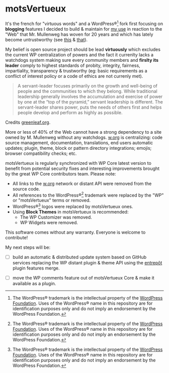 # motsVertueux

It's the french for "virtuous words" and a WordPress®[^1] fork first focusing on **blogging** features I decided to build & maintain for [my use](https://imathi.eu) in reaction to the "Web" that Mr. Mullenweg has woven for 20 years and which has lately become untrustworthy (see [this](https://wordpress.org/news/2024/09/wp-engine-banned/) & [that](https://wordpress.org/news/2024/10/secure-custom-fields/)).

My belief is open source project should be lead **virtuously** which excludes the current WP centralization of powers and the fact it currenlty lacks a watchdogs system making sure every community members and **firslty its leader** comply to highest standards of probity, integrity, fairness, impartiality, transparency & trustworthy (eg: basic requirements as a conflict of interest policy or a code of ethics are not currenly met).

> A servant-leader focuses primarily on the growth and well-being of people and the communities to which they belong. While traditional leadership generally involves the accumulation and exercise of power by one at the “top of the pyramid,” servant leadership is different. The servant-leader shares power, puts the needs of others first and helps people develop and perform as highly as possible.

Credits [greenleaf.org](https://www.greenleaf.org/what-is-servant-leadership/).

More or less of 40% of the Web cannot have a strong dependency to a site owned by M. Mullenweg without any watchdogs. [w.org](https://w.org) is centralizing: code source management, documentation, translations, end users automatic updates; plugin, theme, block or pattern directory integrations; emojis; browser compatibility checks; etc.

motsVertueux is regularly synchronized with WP Core latest version to benefit from potential security fixes and interesting improvements brought by the great WP Core contributors team. Please note:

- All links to the [w.org](https://w.org) network or distant API were removed from the source code.
- All references to the WordPress®[^1] trademark were replaced by the "WP" or "motsVertueux" terms or removed.
- WordPress®[^1] logos were replaced by motsVertueux ones.
- Using **Block Themes** in motsVertueux is recommended:
  - The WP Customizer was removed.
  - WP Widgets were removed.

This software comes without any warranty. Everyone is welcome to contribute!

My next steps will be:
- [ ] build an automatic & distributed update system based on GitHub services replacing the WP distant plugin & theme API using the [entrepôt](https://github.com/imath/entrepot) plugin features merge.
- [ ] move the WP comments feature out of motsVertueux Core & make it available as a plugin. 


[^1]: The WordPress® trademark is the intellectual property of the [WordPress Foundation](https://wordpressfoundation.org/trademark-policy/). Uses of the WordPress® name in this repository are for identification purposes only and do not imply an endorsement by the WordPress Foundation.
